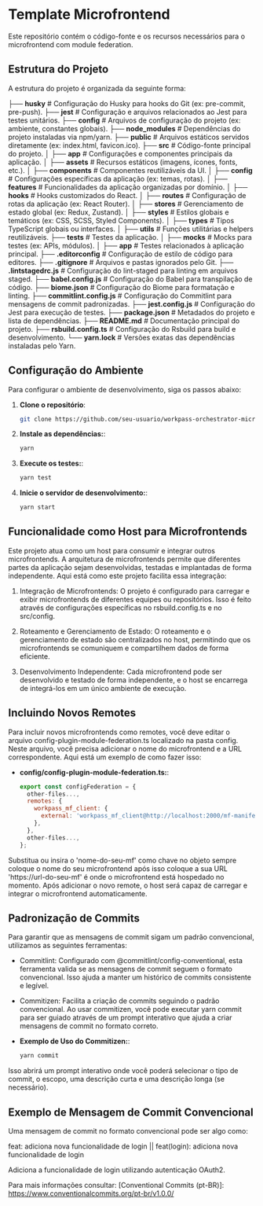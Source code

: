 # Template Microfrontend

Este repositório contém o código-fonte e os recursos necessários para o microfrontend com module federation.

## Estrutura do Projeto

A estrutura do projeto é organizada da seguinte forma:

├── **husky**                     # Configuração do Husky para hooks do Git (ex: pre-commit, pre-push).
├── **jest**                      # Configuração e arquivos relacionados ao Jest para testes unitários.
├── **config**                    # Arquivos de configuração do projeto (ex: ambiente, constantes globais).
├── **node_modules**              # Dependências do projeto instaladas via npm/yarn.
├── **public**                    # Arquivos estáticos servidos diretamente (ex: index.html, favicon.ico).
├── **src**                       # Código-fonte principal do projeto.
│   ├── **app**                   # Configurações e componentes principais da aplicação.
│   ├── **assets**                # Recursos estáticos (imagens, ícones, fonts, etc.).
│   ├── **components**            # Componentes reutilizáveis da UI.
│   ├── **config**                # Configurações específicas da aplicação (ex: temas, rotas).
│   ├── **features**              # Funcionalidades da aplicação organizadas por domínio.
│   ├── **hooks**                 # Hooks customizados do React.
│   ├── **routes**                # Configuração de rotas da aplicação (ex: React Router).
│   ├── **stores**                # Gerenciamento de estado global (ex: Redux, Zustand).
│   ├── **styles**                # Estilos globais e temáticos (ex: CSS, SCSS, Styled Components).
│   ├── **types**                 # Tipos TypeScript globais ou interfaces.
│   ├── **utils**                 # Funções utilitárias e helpers reutilizáveis.
├── **tests**                     # Testes da aplicação.
│   ├── **mocks**                 # Mocks para testes (ex: APIs, módulos).
│   ├── **app**                   # Testes relacionados à aplicação principal.
├── **.editorconfig**             # Configuração de estilo de código para editores.
├── **.gitignore**                # Arquivos e pastas ignorados pelo Git.
├── **.lintstagedrc.js**          # Configuração do lint-staged para linting em arquivos staged.
├── **babel.config.js**           # Configuração do Babel para transpilação de código.
├── **biome.json**                # Configuração do Biome para formatação e linting.
├── **commitlint.config.js**      # Configuração do Commitlint para mensagens de commit padronizadas.
├── **jest.config.js**            # Configuração do Jest para execução de testes.
├── **package.json**              # Metadados do projeto e lista de dependências.
├── **README.md**                 # Documentação principal do projeto.
├── **rsbuild.config.ts**         # Configuração do Rsbuild para build e desenvolvimento.
└── **yarn.lock**                 # Versões exatas das dependências instaladas pelo Yarn.


## Configuração do Ambiente

Para configurar o ambiente de desenvolvimento, siga os passos abaixo:

1. **Clone o repositório**:
   ```bash
   git clone https://github.com/seu-usuario/workpass-orchestrator-microfront.git

2. **Instale as dependências:**:
   ```bash
   yarn

3. **Execute os testes:**:
   ```bash
   yarn test

4. **Inicie o servidor de desenvolvimento:**:
   ```bash
   yarn start

## Funcionalidade como Host para Microfrontends

Este projeto atua como um host para consumir e integrar outros microfrontends. A arquitetura de microfrontends permite que diferentes partes da aplicação sejam desenvolvidas, testadas e implantadas de forma independente. Aqui está como este projeto facilita essa integração:

1. Integração de Microfrontends: O projeto é configurado para carregar e exibir microfrontends de diferentes equipes ou repositórios. Isso é feito através de configurações específicas no rsbuild.config.ts e no src/config.

2. Roteamento e Gerenciamento de Estado: O roteamento e o gerenciamento de estado são centralizados no host, permitindo que os microfrontends se comuniquem e compartilhem dados de forma eficiente.

3. Desenvolvimento Independente: Cada microfrontend pode ser desenvolvido e testado de forma independente, e o host se encarrega de integrá-los em um único ambiente de execução.

## Incluindo Novos Remotes

Para incluir novos microfrontends como remotes, você deve editar o arquivo config-plugin-module-federation.ts localizado na pasta config. Neste arquivo, você precisa adicionar o nome do microfrontend e a URL correspondente. Aqui está um exemplo de como fazer isso:

- **config/config-plugin-module-federation.ts:**:
  ```javascript
  export const configFederation = {
    other-files...,
    remotes: {
      workpass_mf_client: {
        external: 'workpass_mf_client@http://localhost:2000/mf-manifest.json',
      },
    },
    other-files...,
  };

Substitua ou insira o 'nome-do-seu-mf' como chave no objeto sempre coloque o nome do seu microfrontend após isso coloque a sua URL 'https://url-do-seu-mf' é onde o microfrontend está hospedado no momento. Após adicionar o novo remote, o host será capaz de carregar e integrar o microfrontend automaticamente.

## Padronização de Commits

Para garantir que as mensagens de commit sigam um padrão convencional, utilizamos as seguintes ferramentas:

- Commitlint: Configurado com @commitlint/config-conventional, esta ferramenta valida se as mensagens de commit seguem o formato convencional. Isso ajuda a manter um histórico de commits consistente e legível.

- Commitizen: Facilita a criação de commits seguindo o padrão convencional. Ao usar commitizen, você pode executar yarn commit para ser guiado através de um prompt interativo que ajuda a criar mensagens de commit no formato correto.

- **Exemplo de Uso do Commitizen:**:
   ```bash
   yarn commit

Isso abrirá um prompt interativo onde você poderá selecionar o tipo de commit, o escopo, uma descrição curta e uma descrição longa (se necessário).

## Exemplo de Mensagem de Commit Convencional

Uma mensagem de commit no formato convencional pode ser algo como:

feat: adiciona nova funcionalidade de login || feat(login): adiciona nova funcionalidade de login

Adiciona a funcionalidade de login utilizando autenticação OAuth2.

Para mais informações consultar:
[Conventional Commits (pt-BR)]: https://www.conventionalcommits.org/pt-br/v1.0.0/



